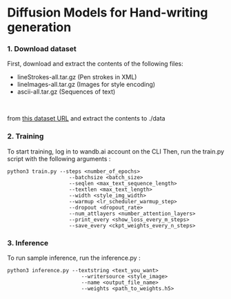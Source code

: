 # Diffusion Models for Hand-writing generation
### 1. Download dataset
First, download and extract the contents of the following files:
 - lineStrokes-all.tar.gz (Pen strokes in XML)
 - lineImages-all.tar.gz (Images for style encoding)
 - ascii-all.tar.gz (Sequences of text)
<br/>

from [this dataset URL](https://fki.tic.heia-fr.ch/databases/download-the-iam-on-line-handwriting-database) and extract the
contents to ./data

### 2. Training 
To start training, log in to wandb.ai account on the CLI
Then, run the train.py script with the following arguments :
```
python3 train.py --steps <number_of_epochs>
					--batchsize <batch_size>
					--seqlen <max_text_sequence_length>
					--textlen <max_text_length>
					--width <style_img_width>
					--warmup <lr_scheduler_warmup_step>
					--dropout <dropout_rate>
					--num_attlayers <number_attention_layers>
					--print_every <show_loss_every_m_steps>
					--save_every <ckpt_weights_every_n_steps>
```

### 3. Inference
To run sample inference, run the inference.py :
```
python3 inference.py --textstring <text_you_want>
						--writersource <style_image>
						--name <output_file_name>
						--weights <path_to_weights.h5>
```
